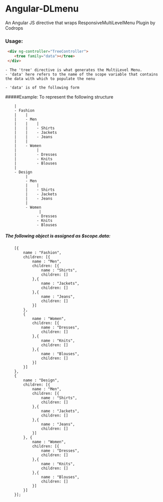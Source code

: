 # Angular-DLmenu
An Angular JS directive that wraps ResponsiveMultiLevelMenu Plugin by Codrops

### Usage:

```html
 <div ng-controller="TreeController">
    <tree family="data"></tree>
 </div>
  ```
  
    - The 'tree' directive is what generates the MultiLevel Menu.
    - 'data' here refers to the name of the scope variable that contains the data with which to populate the nenu

    - 'data' is of the following form 

#####Example:  To represent the following structure
```
    |
    - Fashion
    |    |
    |    - Men
    |    |    |
    |    |    - Shirts
    |    |    - Jackets
    |    |    - Jeans
    |    |
    |    - Women
    |         |
    |         - Dresses
    |         - Knits
    |         - Blouses
    |        
    - Design
         |
         - Men
         |    |
         |    - Shirts
         |    - Jackets
         |    - Jeans
         |
         - Women
               |
              - Dresses
              - Knits
              - Blouses
```

##### The following object is assigned as $scope.data:

```
    [{
        name : "Fashion",
        children: [{
            name : "Men",
            children: [{
                name : "Shirts",
                children: []
            },{
                name : "Jackets",
                children: []
            },{
                name : "Jeans",
                children: []
            }]
        },
        {
            name : "Women",
            children: [{
                name : "Dresses",
                children: []
            },{
                name : "Knits",
                children: []
            },{
                name : "Blouses",
                children: []
            }]
        }]
    },
    {
        name : "Design",
        children: [{
            name : "Men",
            children: [{
                name : "Shirts",
                children: []
            },{
                name : "Jackets",
                children: []
            },{
                name : "Jeans",
                children: []
            }]
        }, {
            name : "Women",
            children: [{
                name : "Dresses",
                children: []
            },{
                name : "Knits",
                children: []
            },{
                name : "Blouses",
                children: []
            }]
        }]
    }];
```
